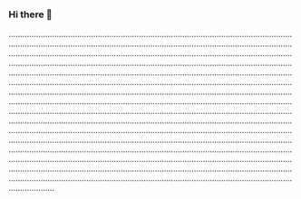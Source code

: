 ### Hi there 👋

....................................................................................................................................................................................................................................................................................................................................................................................................................................................................................................................................................................................................................................................................................................................................................................................................................................................................................................................................................................................................................................................................................................................................................................................................................................................................................................................................................................................................................................................................................................................................................................................................................................................................................................................................................................................................................................................................................................................................................................................................................................................................................